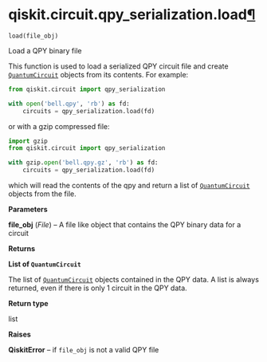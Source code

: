 # qiskit.circuit.qpy\_serialization.load[¶](#qiskit-circuit-qpy-serialization-load "Permalink to this headline")

<span id="undefined" />

`load(file_obj)`

Load a QPY binary file

This function is used to load a serialized QPY circuit file and create [`QuantumCircuit`](qiskit.circuit.QuantumCircuit#qiskit.circuit.QuantumCircuit "qiskit.circuit.QuantumCircuit") objects from its contents. For example:

```python
from qiskit.circuit import qpy_serialization

with open('bell.qpy', 'rb') as fd:
    circuits = qpy_serialization.load(fd)
```

or with a gzip compressed file:

```python
import gzip
from qiskit.circuit import qpy_serialization

with gzip.open('bell.qpy.gz', 'rb') as fd:
    circuits = qpy_serialization.load(fd)
```

which will read the contents of the qpy and return a list of [`QuantumCircuit`](qiskit.circuit.QuantumCircuit#qiskit.circuit.QuantumCircuit "qiskit.circuit.QuantumCircuit") objects from the file.

**Parameters**

**file\_obj** (*File*) – A file like object that contains the QPY binary data for a circuit

**Returns**

**List of `QuantumCircuit`**

The list of [`QuantumCircuit`](qiskit.circuit.QuantumCircuit#qiskit.circuit.QuantumCircuit "qiskit.circuit.QuantumCircuit") objects contained in the QPY data. A list is always returned, even if there is only 1 circuit in the QPY data.

**Return type**

list

**Raises**

**QiskitError** – if `file_obj` is not a valid QPY file
